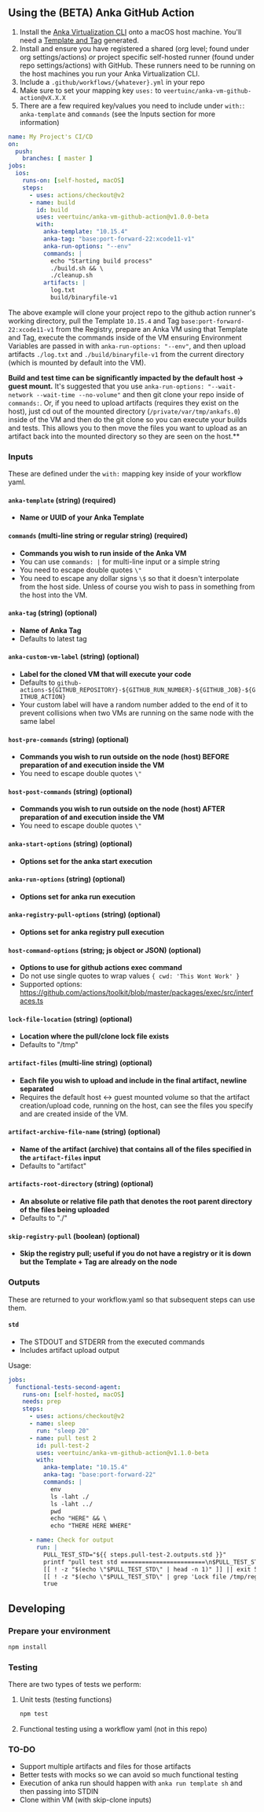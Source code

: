 ## Using the (BETA) Anka GitHub Action

1. Install the [Anka Virtualization CLI](https://github.com/veertuinc/getting-started#initial-setup) onto a macOS host machine. You'll need a [Template and Tag](https://github.com/veertuinc/getting-started#create-templatebash) generated.
1. Install and ensure you have registered a shared (org level; found under org settings/actions) _or_ project specific self-hosted runner (found under repo settings/actions) with GitHub. These runners need to be running on the host machines you run your Anka Virtualization CLI.
1. Include a `.github/workflows/{whatever}.yml` in your repo
2. Make sure to set your mapping key `uses:` to `veertuinc/anka-vm-github-action@vX.X.X`
3. There are a few required key/values you need to include under `with:`: `anka-template` and `commands` (see the Inputs section for more information)

```yaml
name: My Project's CI/CD
on:
  push:
    branches: [ master ]
jobs:
  ios:
    runs-on: [self-hosted, macOS]
    steps:
      - uses: actions/checkout@v2
      - name: build
        id: build
        uses: veertuinc/anka-vm-github-action@v1.0.0-beta
        with:
          anka-template: "10.15.4"
          anka-tag: "base:port-forward-22:xcode11-v1"
          anka-run-options: "--env"
          commands: |
            echo "Starting build process"
            ./build.sh && \
            ./cleanup.sh
          artifacts: |
            log.txt
            build/binaryfile-v1
```

The above example will clone your project repo to the github action runner's working directory, pull the Template `10.15.4` and Tag `base:port-forward-22:xcode11-v1` from the Registry, prepare an Anka VM using that Template and Tag, execute the commands inside of the VM ensuring Environment Variables are passed in with `anka-run-options: "--env"`, and then upload artifacts `./log.txt` and `./build/binaryfile-v1` from the current directory (which is mounted by default into the VM).

**Build and test time can be significantly impacted by the default host -> guest mount.** It's suggested that you use `anka-run-options: "--wait-network --wait-time --no-volume"` and then git clone your repo inside of `commands:`. Or, if you need to upload artifacts (requires they exist on the host), just cd out of the mounted directory (`/private/var/tmp/ankafs.0`) inside of the VM and then do the git clone so you can execute your builds and tests. This allows you to then move the files you want to upload as an artifact back into the mounted directory so they are seen on the host.**

### Inputs

These are defined under the `with:` mapping key inside of your workflow yaml.

#### `anka-template` (string) (required)
- **Name or UUID of your Anka Template**
#### `commands` (multi-line string or regular string) (required)
- **Commands you wish to run inside of the Anka VM**
- You can use `commands: |` for multi-line input or a simple string
- You need to escape double quotes `\"`
- You need to escape any dollar signs `\$` so that it doesn't interpolate from the host side. Unless of course you wish to pass in something from the host into the VM.
#### `anka-tag` (string) (optional)
- **Name of Anka Tag**
- Defaults to latest tag
#### `anka-custom-vm-label` (string) (optional)
- **Label for the cloned VM that will execute your code**
- Defaults to `github-actions-${GITHUB_REPOSITORY}-${GITHUB_RUN_NUMBER}-${GITHUB_JOB}-${GITHUB_ACTION}`
- Your custom label will have a random number added to the end of it to prevent collisions when two VMs are running on the same node with the same label
#### `host-pre-commands` (string) (optional)
- **Commands you wish to run outside on the node (host) BEFORE preparation of and execution inside the VM**
- You need to escape double quotes `\"`
#### `host-post-commands` (string) (optional)
- **Commands you wish to run outside on the node (host) AFTER preparation of and execution inside the VM**
- You need to escape double quotes `\"`
#### `anka-start-options` (string) (optional)
- **Options set for the anka start execution**
#### `anka-run-options` (string) (optional)
- **Options set for anka run execution**
#### `anka-registry-pull-options` (string) (optional)
- **Options set for anka registry pull execution**
#### `host-command-options` (string; js object or JSON) (optional)
- **Options to use for github actions exec command**
- Do not use single quotes to wrap values `{ cwd: 'This Wont Work' }`
- Supported options: https://github.com/actions/toolkit/blob/master/packages/exec/src/interfaces.ts
#### `lock-file-location` (string) (optional)
- **Location where the pull/clone lock file exists**
- Defaults to "/tmp"
#### `artifact-files` (multi-line string) (optional)
- **Each file you wish to upload and include in the final artifact, newline separated**
- Requires the default host <-> guest mounted volume so that the artifact creation/upload code, running on the host, can see the files you specify and are created inside of the VM.
#### `artifact-archive-file-name` (string) (optional)
- **Name of the artifact (archive) that contains all of the files specified in the `artifact-files` input**
- Defaults to "artifact"
#### `artifacts-root-directory` (string) (optional)
- **An absolute or relative file path that denotes the root parent directory of the files being uploaded**
- Defaults to "./"
#### `skip-registry-pull` (boolean) (optional)
- **Skip the registry pull; useful if you do not have a registry or it is down but the Template + Tag are already on the node**

### Outputs

These are returned to your workflow.yaml so that subsequent steps can use them.

#### `std`
- The STDOUT and STDERR from the executed commands
- Includes artifact upload output

Usage:

```yaml
jobs:
  functional-tests-second-agent:
    runs-on: [self-hosted, macOS]
    needs: prep
    steps:
      - uses: actions/checkout@v2
      - name: sleep
        run: "sleep 20"
      - name: pull test 2
        id: pull-test-2
        uses: veertuinc/anka-vm-github-action@v1.1.0-beta
        with:
          anka-template: "10.15.4"
          anka-tag: "base:port-forward-22"
          commands: |
            env
            ls -laht ./
            ls -laht ../
            pwd
            echo "HERE" && \
            echo "THERE HERE WHERE"

      - name: Check for output
        run: |
          PULL_TEST_STD="${{ steps.pull-test-2.outputs.std }}"
          printf "pull test std ========================\n$PULL_TEST_STD"
          [[ ! -z "$(echo \"$PULL_TEST_STD\" | head -n 1)" ]] || exit 50
          [[ ! -z "$(echo \"$PULL_TEST_STD\" | grep 'Lock file /tmp/registry-pull-lock-10.15.4 found')" ]] || exit 51
          true
```


## Developing

### Prepare your environment

```bash
npm install
```

### Testing

There are two types of tests we perform:
1. Unit tests (testing functions)

    ```bash
    npm test
    ```

2. Functional testing using a workflow yaml (not in this repo)

### TO-DO
- Support multiple artifacts and files for those artifacts
- Better tests with mocks so we can avoid so much functional testing
- Execution of anka run should happen with `anka run template sh` and then passing into STDIN
- Clone within VM (with skip-clone inputs)
